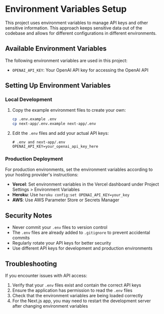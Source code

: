# Environment Variables Setup

This project uses environment variables to manage API keys and other sensitive information. This approach keeps sensitive data out of the codebase and allows for different configurations in different environments.

## Available Environment Variables

The following environment variables are used in this project:

- `OPENAI_API_KEY`: Your OpenAI API key for accessing the OpenAI API

## Setting Up Environment Variables

### Local Development

1. Copy the example environment files to create your own:
   ```bash
   cp .env.example .env
   cp next-app/.env.example next-app/.env
   ```

2. Edit the `.env` files and add your actual API keys:
   ```
   # .env and next-app/.env
   OPENAI_API_KEY=your_openai_api_key_here
   ```

### Production Deployment

For production environments, set the environment variables according to your hosting provider's instructions:

- **Vercel**: Set environment variables in the Vercel dashboard under Project Settings > Environment Variables
- **Heroku**: Use `heroku config:set OPENAI_API_KEY=your_key`
- **AWS**: Use AWS Parameter Store or Secrets Manager

## Security Notes

- Never commit your `.env` files to version control
- The `.env` files are already added to `.gitignore` to prevent accidental commits
- Regularly rotate your API keys for better security
- Use different API keys for development and production environments

## Troubleshooting

If you encounter issues with API access:

1. Verify that your `.env` files exist and contain the correct API keys
2. Ensure the application has permission to read the `.env` files
3. Check that the environment variables are being loaded correctly
4. For the Next.js app, you may need to restart the development server after changing environment variables
